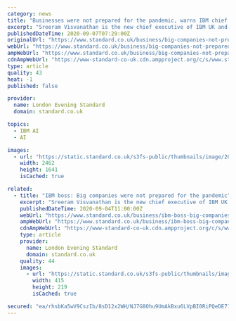```yaml
---
category: news
title: "Businesses were not prepared for the pandemic, warns IBM chief executive"
excerpt: "Sreeram Visvanathan is the new chief executive of IBM UK and Ireland. The 53 year-old is from Bangalore in India and previously led IBM’s global Public Sector team. In the middle of London Tech Week,"
publishedDateTime: 2020-09-07T07:29:00Z
originalUrl: "https://www.standard.co.uk/business/big-companies-not-prepared-pandemic-a4540436.html"
webUrl: "https://www.standard.co.uk/business/big-companies-not-prepared-pandemic-a4540436.html"
ampWebUrl: "https://www.standard.co.uk/business/big-companies-not-prepared-pandemic-a4540436.html"
cdnAmpWebUrl: "https://www-standard-co-uk.cdn.ampproject.org/c/s/www.standard.co.uk/business/big-companies-not-prepared-pandemic-a4540436.html"
type: article
quality: 43
heat: -1
published: false

provider:
  name: London Evening Standard
  domain: standard.co.uk

topics:
  - IBM AI
  - AI

images:
  - url: "https://static.standard.co.uk/s3fs-public/thumbnails/image/2020/07/02/15/Covid-19London.jpg"
    width: 2462
    height: 1641
    isCached: true

related:
  - title: "IBM boss: Big companies were not prepared for the pandemic"
    excerpt: "Sreeram Visvanathan is the new chief executive of IBM UK and Ireland. The 53 year-old is from Bangalore in India and previously led IBM’s global Public Sector team. In the middle of London Tech Week,"
    publishedDateTime: 2020-09-04T11:00:00Z
    webUrl: "https://www.standard.co.uk/business/ibm-boss-big-companies-were-not-prepared-for-the-pandemic-a4540436.html"
    ampWebUrl: "https://www.standard.co.uk/business/ibm-boss-big-companies-were-not-prepared-for-the-pandemic-a4540436.html"
    cdnAmpWebUrl: "https://www-standard-co-uk.cdn.ampproject.org/c/s/www.standard.co.uk/business/ibm-boss-big-companies-were-not-prepared-for-the-pandemic-a4540436.html"
    type: article
    provider:
      name: London Evening Standard
      domain: standard.co.uk
    quality: 44
    images:
      - url: "https://static.standard.co.uk/s3fs-public/thumbnails/image/2012/01/03/09/ibmlogo-415x219.jpg"
        width: 415
        height: 219
        isCached: true

secured: "ea/rhsbKa5wV9CszIb/8sD12x2WH/NJ7G8Ohu9UmAkBxu6LVpBI0RiPQeDE71/Ehao9dHmDBnsoEpDF1qq2fs6hdI6KQ1PzDHdsJXwa/Iv7b23mRFz2HYjm3gts/V+5bmIfrZtfTrgluwq5LT4t6VBzZ3GORACDWXjwvmGUAOrXSAWAKpdUkf3yzQlfUGbGhDFRWdsh4vEE1Psw76GzJjlAKOQJj7r7ypcceiXKtIjkarT8YOA5ZPtvwGGWSKl+vqqYh6HfNBCPQmkj91ViTITOasBPYqe5sq1mATVvcXCwptnsbLFd0ihj1en39+W+cDUkFAI6yOksobXsk3nbAjxQR3rrOUPOyTUYOpMUaqzo=;V0o0fC9qP9dHZ79iokH+Ow=="
---
```


